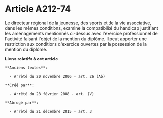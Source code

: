 # Article A212-74

Le directeur régional de la jeunesse, des sports et de la vie associative, dans les mêmes conditions, examine la
compatibilité du handicap justifiant les aménagements mentionnés ci-dessus avec l'exercice professionnel de l'activité
faisant l'objet de la mention du diplôme. Il peut apporter une restriction aux conditions d'exercice ouvertes par la
possession de la mention du diplôme.

**Liens relatifs à cet article**

	**Anciens textes**:

	  - Arrêté du 20 novembre 2006 - art. 26 (Ab)

	**Créé par**:

	  - Arrêté du 28 février 2008 - art. (V)

	**Abrogé par**:

	  - Arrêté du 21 décembre 2015 - art. 3
